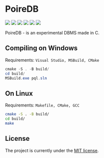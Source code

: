 # PoireDB
![](https://github.com/poiredb/poiredb/workflows/Windows/badge.svg)
![](https://github.com/poiredb/poiredb/workflows/Ubuntu/badge.svg)
![](https://github.com/poiredb/poiredb/workflows/MacOS/badge.svg)
![](https://img.shields.io/github/license/poiredb/poiredb)
![](https://img.shields.io/tokei/lines/github/poiredb/poiredb)
![](https://img.shields.io/github/commit-activity/w/poiredb/poiredb)

PoireDB - is an experimental DBMS made in C.

## Compiling on Windows
Requirements: `Visual Studio, MSBuild, CMake`
```powershell
cmake -S . -B build/
cd build/
MSBuild.exe pql.sln
```

## On Linux
Requirements: `Makefile, CMake, GCC`
```bash
cmake -S . -B build/
cd build/
make
```

## License
The project is currently under the [MIT license](https://github.com/PoireDB/PoireDB/blob/master/LICENSE).